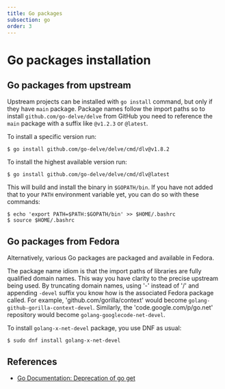 ```yaml
---
title: Go packages
subsection: go
order: 3
---
```


# Go packages installation

## Go packages from upstream

Upstream projects can be installed with `go install` command, but only if they have `main` package. Package names follow the import paths so to install `github.com/go-delve/delve` from GitHub you need to reference the `main` package with a suffix like `@v1.2.3` or `@latest`.

To install a specific version run:
```console
$ go install github.com/go-delve/delve/cmd/dlv@v1.8.2
```

To install the highest available version run:
```console
$ go install github.com/go-delve/delve/cmd/dlv@latest
```

This will build and install the binary in `$GOPATH/bin`. If you have not added that to your `PATH` environment variable yet, you can do so with these commands:

```console
$ echo 'export PATH=$PATH:$GOPATH/bin' >> $HOME/.bashrc
$ source $HOME/.bashrc
```

## Go packages from Fedora

Alternatively, various Go packages are packaged and available in Fedora.

The package name idiom is that the import paths of libraries are fully qualified domain names. This way you have clarity to the precise upstream being used. By truncating domain names, using '-' instead of '/' and appending `-devel` suffix you know how is the associated Fedora package called. For example, 'github.com/gorilla/context' would become `golang-github-gorilla-context-devel`. Similarly, the 'code.google.com/p/go.net' repository would become `golang-googlecode-net-devel`.

To install `golang-x-net-devel` package, you use DNF as usual:

```console
$ sudo dnf install golang-x-net-devel
```

## References

- [Go Documentation: Deprecation of go get](https://go.dev/doc/go-get-install-deprecation)

